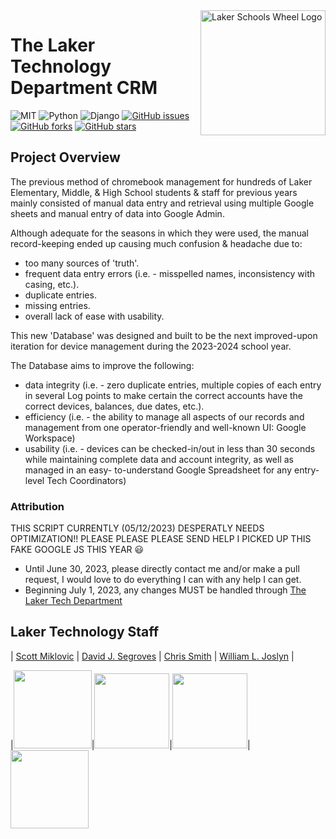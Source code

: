 <a href="https://lakerschools.org/">
    <img
    src="https://res.cloudinary.com/tico-cloudinary/image/upload/v1625233650/laker-tech-crm/laker_wheel_logo_sm_xljucn.png"
    title="Laker Schools Wheel Logo" width="200" align="right">
</a>

# The Laker Technology Department CRM

![MIT](https://img.shields.io/badge/License-MIT-brightgreen.svg)
![Python](https://img.shields.io/badge/Python-v3.9.2-blue)
![Django](https://img.shields.io/badge/Django-v3.2.5-orange)
[![GitHub issues](https://img.shields.io/github/issues/wlj-iii/lak-int-acc-mgr/issues)](https://github.com//wlj-iii/lak-int-acc-mgr/issues)
[![GitHub forks](https://img.shields.io/github/forks/wlj-iii/lak-int-acc-mgr)](https://github.com/wlj-iii/lak-int-acc-mgr/network)
[![GitHub stars](https://img.shields.io/github/stars/wlj-iii/lak-int-acc-mgr)](https://github.com/wlj-iii/lak-int-acc-mgr/stargazers)

## Project Overview

The previous method of chromebook management for hundreds of Laker Elementary, Middle,
& High School students & staff for previous years mainly consisted of manual data entry
and retrieval using multiple Google sheets and manual entry of data into Google Admin.

Although adequate for the seasons in which they were used, the manual
record-keeping ended up causing much confusion & headache due to: 
- too many sources of 'truth'.
- frequent data entry errors (i.e. - misspelled names, inconsistency with casing, etc.).
- duplicate entries.
- missing entries.
- overall lack of ease with usability. 

This new 'Database' was designed and built to be the next improved-upon iteration for
device management during the 2023-2024 school year. 

The Database aims to improve the following:
- data integrity (i.e. - zero duplicate entries, multiple copies of each entry in
  several Log points to make certain the correct accounts have the correct devices,
  balances, due dates, etc.).
- efficiency (i.e. - the ability to manage all aspects of our records and management
  from one operator-friendly and well-known UI: Google Workspace) 
- usability (i.e. - devices can be checked-in/out in less than 30 seconds while
  maintaining complete data and account integrity, as well as managed in an easy-
  to-understand Google Spreadsheet for any entry-level Tech Coordinators)


### Attribution

THIS SCRIPT CURRENTLY (05/12/2023) DESPERATLY NEEDS OPTIMIZATION!!
PLEASE PLEASE PLEASE SEND HELP I PICKED UP THIS FAKE GOOGLE JS THIS YEAR 😃

- Until June 30, 2023, please directly contact me and/or make a pull request, I would
  love to do everything I can with any help I can get.
- Beginning July 1, 2023, any changes MUST be handled through [The Laker Tech Department](mailto:tech@lakerschools.org)


## Laker Technology Staff

|     [Scott Miklovic](https://www.linkedin.com/in/scott-miklovic-7120b992/)
|     [David J. Segroves](https://www.linkedin.com/in/david-segroves-466b4a1ab/)
|     [Chris Smith](https://www.linkedin.com/in/christopher-smith-491571122/)
|     [William L. Joslyn](https://www.linkedin.com/in/wlj-iii/)     |
 
|[<img src="https://res.cloudinary.com/tico-cloudinary/image/upload/v1625235287/laker-tech-crm/scott_avatar_yiofxp.jpg" width= "125" height="auto" style="object-fit:cover; overflow:hidden;" />](https://www.linkedin.com/in/scott-miklovic-7120b992/)|[<img src="https://res.cloudinary.com/tico-cloudinary/image/upload/v1625235288/laker-tech-crm/david_avatar_ebdp22.png" width= "120" height="auto" style="object-fit:cover; overflow:hidden;" />](https://www.linkedin.com/in/david-segroves-466b4a1ab/)|[<img src="https://imgur.com/a/hdotC52" width= "120" height="auto" style="object-fit:cover; overflow:hidden;" />](https://www.linkedin.com/in/christopher-smith-491571122/)|[<img src="https://imgur.com/a/2Qr55V1" width= "125" height="auto" style="object-fit:cover; overflow:hidden;"  />](https://www.linkedin.com/in/wlj-iii/)